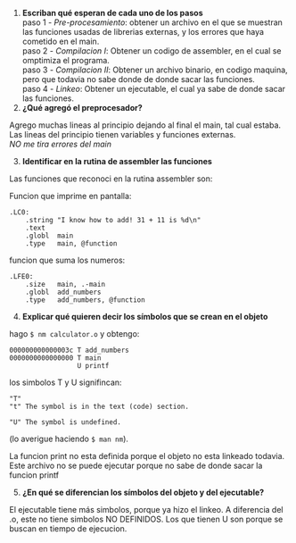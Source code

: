 1. **Escriban qué esperan de cada uno de los pasos**  
paso 1 - *Pre-procesamiento*: obtener un archivo en el que se muestran las funciones usadas de librerias externas, y los errores que haya cometido en el main.  
paso 2 - *Compilacion I*: Obtener un codigo de assembler, en el cual se omptimiza el programa.  
paso 3 - *Compilacion II*: Obtener un archivo binario, en codigo maquina, pero que todavia no sabe donde de donde sacar las funciones.  
paso 4 - *Linkeo*: Obtener un ejecutable, el cual ya sabe de donde sacar las funciones.  
2. **¿Qué agregó el preprocesador?**

Agrego muchas lineas al principio dejando al final el main, tal cual estaba.  
Las lineas del principio tienen variables y funciones externas.  
*NO me tira errores del main*  

3. **Identificar en la rutina de assembler las funciones**  

Las funciones que reconoci en la rutina assembler son:  

Funcion que imprime en pantalla:  
```
.LC0:
	.string	"I know how to add! 31 + 11 is %d\n"
	.text
	.globl	main
	.type	main, @function
```  

funcion que suma los numeros:  
```
.LFE0:
	.size	main, .-main
	.globl	add_numbers
	.type	add_numbers, @function
```


4. **Explicar qué quieren decir los símbolos que se crean en el objeto**  

hago `$ nm calculator.o` y obtengo:   
```
000000000000003c T add_numbers
0000000000000000 T main
                 U printf
```
los simbolos T y U signifincan:
```
"T"
"t" The symbol is in the text (code) section.

"U" The symbol is undefined.
```
(lo averigue haciendo `$ man nm`).  

La funcion print no esta definida porque el objeto no esta linkeado todavia. Este archivo no se puede ejecutar porque no sabe de donde sacar la funcion printf

5. **¿En qué se diferencian los símbolos del objeto y del ejecutable?**

  El ejecutable tiene más simbolos, porque ya hizo el linkeo. A diferencia del .o, este no tiene simbolos NO DEFINIDOS. Los que tienen U son porque se buscan en tiempo de ejecucion. 
